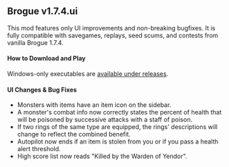 ## Brogue v1.7.4.ui

This mod features only UI improvements and non-breaking bugfixes. It is fully compatible with savegames, replays, seed scums, and contests from vanilla Brogue 1.7.4.

#### How to Download and Play

Windows-only executables are [available under releases](https://github.com/bleakley/brogue/releases).

#### UI Changes & Bug Fixes

  * Monsters with items have an item icon on the sidebar.
  * A monster's combat info now correctly states the percent of health that will be poisoned by successive attacks with a staff of poison.
  * If two rings of the same type are equipped, the rings' descriptions will change to reflect the combined benefit.
  * Autopilot now ends if an item is stolen from you or if you pass a health alert threshold.
  * High score list now reads "Killed by the Warden of Yendor".
